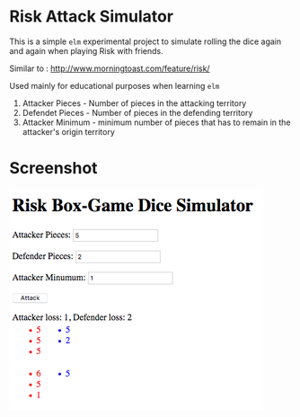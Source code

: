 # Risk Attack Simulator
This is a simple `elm` experimental project to simulate rolling the dice again and again when playing Risk with friends.

Similar to : http://www.morningtoast.com/feature/risk/

Used mainly for educational purposes when learning `elm`

1. Attacker Pieces - Number of pieces in the attacking territory
1. Defendet Pieces - Number of pieces in the defending territory
1. Attacker Minimum - minimum number of pieces that has to remain in the attacker's origin territory

# Screenshot
![Screenshot](screenshot.png)
